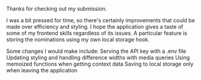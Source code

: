 Thanks for checking out my submission.

I was a bit pressed for time, so there's certainly improvements that could be made over efficiency and styling.
I hope the application gives a taste of some of my frontend skills regardless of its issues. A particular feature 
is storing the nominations using my own local storage hook.

Some changes I would make include:
   Serving the API key with a .env file
   Updating styling and handling difference widths with media queries
   Using memoized functions when getting context data
   Saving to local storage only when leaving the application
